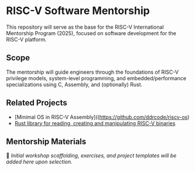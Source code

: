 # RISC-V Software Mentorship 

This repository will serve as the base for the RISC-V International Mentorship Program (2025), focused on software development for the RISC-V platform.

## Scope

The mentorship will guide engineers through the foundations of RISC-V privilege models, system-level programming, 
and embedded/performance specializations using C, Assembly, and (optionally) Rust.

## Related Projects

- [Minimal OS in RISC-V Assembly]((https://github.com/ddrcode/riscv-os)
- [Rust library for reading, creating and manipulating RISC-V binaries](https://github.com/ddrcode/riscv-isa)

## Mentorship Materials

📌 *Initial workshop scaffolding, exercises, and project templates will be added here upon selection.*
